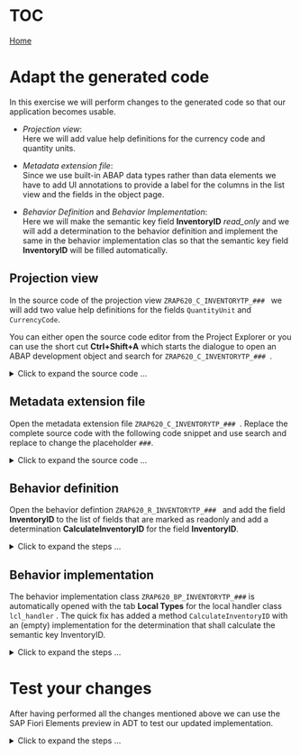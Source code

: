 # TOC
[Home](../../readme.md#exercises)
# Adapt the generated code

In this exercise we will perform changes to the generated code so that our application becomes usable. 

- _Projection view_:  
Here we will add value help definitions for the currency code and quantity units.

- _Metadata extension file_:  
Since we use built-in ABAP data types rather than data elements we have to add UI annotations to provide a label for the columns in the list view and the fields in the object page.

- _Behavior Definition_ and _Behavior Implementation_:  
Here we will make the semantic key field **InventoryID** _read_only_ and we will add a determination to the behavior definition and implement the same in the behavior implementation clas so that the semantic key field **InventoryID** will be filled automatically.

## Projection view

In the source code of the projection view ````ZRAP620_C_INVENTORYTP_### ```` we will add two value help definitions for the fields ````QuantityUnit```` and ````CurrencyCode````. 

You can either open the source code editor from the Project Explorer or you can use the short cut **Ctrl+Shift+A**  which starts the dialogue to open an ABAP development object and search for ````ZRAP620_C_INVENTORYTP_### ````.   
 <details>
  <summary>Click to expand the source code ...</summary>
<pre>
@AccessControl.authorizationCheck: #CHECK
@Metadata.allowExtensions: true
@EndUserText.label: 'Projection TEST BUG View for ZRAP620_R_INVENTORYTP_###'
define root view entity ZRAP620_C_INVENTORYTP_###
  provider contract transactional_query
  as projection on ZRAP620_R_INVENTORYTP_###
{
  key UUID,
      InventoryID,
      ProductID,
      Quantity,
      @Consumption.valueHelpDefinition: [ {
      entity: {
        name: 'I_UnitOfMeasure',
        element: 'UnitOfMeasure'
      }
      } ]
      QuantityUnit,
      Price,
      @Consumption.valueHelpDefinition: [ {
      entity: {
        name: 'I_Currency',
        element: 'Currency'
      }
      } ]
      CurrencyCode,
      Description,
      OverallStatus,
      LastChangedAt

}


</pre>
</details>

## Metadata extension file

Open the metadata extension file ````ZRAP620_C_INVENTORYTP_### ````. Replace the complete source code with the following code snippet and use search and replace to change the placeholder ````###````.

 <details>
  <summary>Click to expand the source code ...</summary>
<pre>
@Metadata.layer: #CUSTOMER
@UI: {
  headerInfo: {
    typeName: 'Inventory', 
    typeNamePlural: 'Inventorys', 
    title: {
      type: #STANDARD, 
      label: 'Inventory', 
      value: 'InventoryID'
    }
  }, 
  presentationVariant: [ {
    sortOrder: [ {
      by: 'InventoryID', 
      direction: #DESC
    } ], 
    visualizations: [ {
      type: #AS_LINEITEM
    } ]
  } ]
}
annotate view ZRAP620_C_INVENTORYTP_### with
{
  @UI.facet: [ {
    id: 'idCollection', 
    type: #COLLECTION, 
    label: 'Inventory', 
    position: 10 
  }, 
  {
    id: 'idIdentification', 
    parentId: 'idCollection', 
    type: #IDENTIFICATION_REFERENCE, 
    label: 'General Information', 
    position: 10 
  } ]
  @UI.hidden: true
  UUID;
  
  @UI.lineItem: [ {
    position: 20 , 
    importance: #HIGH, 
    label: 'InventoryID'
  } ]
  @UI.identification: [ {
    position: 20, 
    label: 'InventoryID'
  } ]
  @UI.selectionField: [ {
    position: 20 
  } ]
  InventoryID;
  
  @UI.lineItem: [ {
    position: 30 , 
    importance: #HIGH, 
    label: 'ProductID'
  } ]
  @UI.identification: [ {
    position: 30 , 
    label: 'ProductID'
  } ]
  ProductID;
  
  @UI.lineItem: [ {
    position: 40 , 
    importance: #HIGH, 
    label: 'Quantity'
  } ]
  @UI.identification: [ {
    position: 40 , 
    label: 'Quantity'
  } ]
  Quantity;
  
  @UI.selectionField: [ {
    position: 50 
  } ]
  QuantityUnit;
  
  @UI.lineItem: [ {
    position: 60 , 
    importance: #HIGH, 
    label: 'Price'
  } ]
  @UI.identification: [ {
    position: 60 , 
    label: 'Price'
  } ]
  Price;
  
  @UI.selectionField: [ {
    position: 70 
  } ]
  CurrencyCode;
  
  @UI.lineItem: [ {
    position: 80 , 
    importance: #HIGH, 
    label: 'Description'
  } ]
  @UI.identification: [ {
    position: 80 , 
    label: 'Description'
  } ]
  Description;
  
  @UI.lineItem: [ {
    position: 90 , 
    importance: #HIGH, 
    label: 'OverallStatus'
  } ]
  @UI.identification: [ {
    position: 90 , 
    label: 'OverallStatus'
  } ]
  OverallStatus;
  
  @UI.hidden: true
  createdby;
  
  @UI.hidden: true
  createdat;
  
  @UI.lineItem: [ {
    position: 120 , 
    importance: #HIGH
  } ]
  @UI.identification: [ {
    position: 120 
  } ]
  lastchangedby;
  
  @UI.hidden: true
  LastChangedAt;
  
  @UI.hidden: true
  locallastchangedat;
}
</pre>
</details>

## Behavior definition

Open the behavior defintion ````ZRAP620_R_INVENTORYTP_### ```` and add the field **InventoryID** to the list of fields that are marked as readonly and add a determination **CalculateInventoryID** for the field **InventoryID**.

<details>
  <summary>Click to expand the steps ...</summary>

1. Add **InventoryID** to the list of read-only fields:

<pre>
 field ( readonly )
  InventoryID, //semantic key
  UUID,
  CreatedAt,
  CreatedBy,
  LocalLastChangedAt,
  LastChangedAt,
  LastChangedBy;

</pre>


2. add the following line of code right before the mapping section.

<pre>
determination CalculateInventoryID on save { create; }
</pre>

> Once you have added the determination to the behavior definition you will get a warning that the determination is not implemented yet.


   ![Open Behavior Implementation](images/bdef_add_determination_0000.png)

3. Click on the warning icon 

4. Choose the quick fix **add method for determination caculateinventoryid of entity ZRAP620_R_INVENTORYTP_###**  

   ![Open Behavior Implementation](images/bdef_add_determination_0010.png)
   

5. The editor for the behavior implementation class opens and you will see the warning _The entity "ZRAP620_R_INVENTORYTP_AF3" does not have a determination "CALCULATEINVENTORYID"._

   ![Open Behavior Implementation](images/bdef_add_determination_0025.png)

6. Press Save all.

   > This will save the behavior definition as well as the behavior implementationand it will remove the error message in the behavior implementation class. 

   ![Open Behavior Implementation](images/bdef_add_determination_0030.png)
   

7. Activate your changes.   

</details>

## Behavior implementation

The behavior implementation class ````ZRAP620_BP_INVENTORYTP_###```` is automatically opened with the tab **Local Types** for the local handler class ````lcl_handler```` .
The quick fix has added a method ````CalculateInventoryID```` with an (empty) implementation for the determination that shall calculate the semantic key InventoryID. 

<details>
  <summary>Click to expand the steps ...</summary>

 ![Open Behavior Implementation](images/bdef_add_determination_0020.png)

1. Add the code shown below to implement the determination for the field **InventoryID**
  
> The implementation of the behavior defintion must (for technical reasons) take place in local classes that follow the naming convention **lhc_handler** when being generated with the wizard and **lhc_\<EntityName\>** (here **lhc_Inventory**) if being generated by ADT using a quick fix.  
> We suggest to use the source code shown below to implement the calculation of the semantic key of our managed business object for inventory data. In a productive application you would rather use a number range.  
> To keep our implementation simple we will use the approach to simply count the number of objects that are available.   
> By a simple increment of this number we get a semantic key which is readable by the users of our application.



 <pre> 
 
METHOD CalculateInventoryID.

    "Ensure idempotence
    READ ENTITIES OF zrap620_r_inventorytp_### IN LOCAL MODE
      ENTITY Inventory
        FIELDS ( InventoryID )
        WITH CORRESPONDING #( keys )
      RESULT DATA(inventories).

    DELETE inventories WHERE InventoryID IS NOT INITIAL.
    CHECK inventories IS NOT INITIAL.

    "Get max travelID
    SELECT SINGLE FROM zrap620_inven### FIELDS MAX( inventory_id ) INTO @DATA(max_inventory).

    "update involved instances
    MODIFY ENTITIES OF zrap620_r_inventorytp_### IN LOCAL MODE
      ENTITY Inventory
        UPDATE FIELDS ( InventoryID )
        WITH VALUE #( FOR inventory IN inventories INDEX INTO i (
                           %tky      = inventory-%tky
                           inventoryID  = max_inventory + i ) )
    REPORTED DATA(lt_reported).

    "fill reported
    reported = CORRESPONDING #( DEEP lt_reported ).
  ENDMETHOD.

ENDMETHOD.
 
</pre>
   
 7. Replace the placeholders <b>####</b> with your group number **(Ctrl+F)**.
 
 8. Activate your changes **(Ctrl+F3)**

 ![Replace the placeholders](images/bil_replace_placeholders_0000.png)

</details>

# Test your changes

After having performed all the changes mentioned above we can use the SAP Fiori Elements preview in ADT to test our updated implementation.   

<details>
  <summary>Click to expand the steps ...</summary>

1. Open the service binding **`ZRAP620_UI_INVENTOR_O4_###`**
2. Start the SAP Fiori elements preview.
   - Select the entity set **Inventory**  
   - Press the **Preview** button 

   ![Test implementation - Step 1](images/preview_fe_000.png)

3. Test the implementation. 
  - Press the **Create** button.
  - Enter an arbritray product name
  - Press **Create**
  
    ![Test implementation - Step 2](images/preview_fe_005.png)
    ![Test implementation - Step 3](images/preview_fe_010.png)
  
2. Check the numbering for the semantic key **InventoryID**.

 
   ![Test implementation - Step 4](images/preview_fe_020.png)

</details>